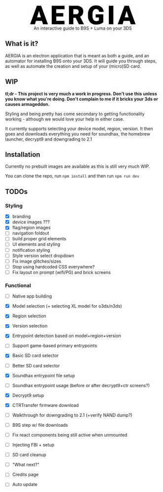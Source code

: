 <p align="center">
	<img src="./resources/logo.png">
	<br/>
	An interactive guide to B9S + Luma on your 3DS
</p>

## What is it?

AERGIA is an electron application that is meant as both a guide, and an automator for installing B9S onto your 3DS. It will guide you through steps, as well as automate the creation and setup of your (micro)SD card.

## WIP

**tl;dr - This project is very much a work in progress. Don't use this unless you know what you're doing. Don't complain to me if it bricks your 3ds or causes armageddon.**

Styling and being pretty has come secondary to getting functionality working - although we would love your help in either case.

It currently supports selecting your device model, region, version. It then goes and downloads everything you need for soundhax, the homebrew launcher, decrypt9 and downgrading to 2.1

## Installation

Currently no prebuilt images are available as this is still very much WIP.

You can clone the repo, run `npm install` and then run `npm run dev`

## TODOs

### Styling
- [x] branding
- [x] device images ???
- [x] flag/region images
- [ ] navigation foldout
- [ ] build proper grid elements
- [ ] UI elements and styling
- [ ] notification styling
- [ ] Style version select dropdown
- [ ] Fix image glitches/sizes
- [ ] Stop using hardcoded CSS everywhere?
- [ ] Fix layout on prompt (wifi/PG) and brick screens

### Functional
- [ ] Native app building
- [x] Model selection (+ selecting XL model for o3ds/n3ds)
- [x] Region selection
- [x] Version selection
- [x] Entrypoint detection based on model+region+version
- [ ] Support game-based primary entrypoints
- [x] Basic SD card selector
- [ ] Better SD card selector
- [x] Soundhax entrypoint file setup
- [ ] Soundhax entrypoint usage (before or after decrypt9+ctr screens?)
- [x] Decrypt9 setup
- [x] CTRTransfer firmware download
- [ ] Walkthrough for downgrading to 2.1 (+verify NAND dump?)
- [ ] B9S step w/ file downloads
- [ ] Fix react components being still active when unmounted
- [ ] Injecting FBI + setup
- [ ] SD card cleanup
- [ ] "What next?"
- [ ] Credits page
- [ ] Auto update

